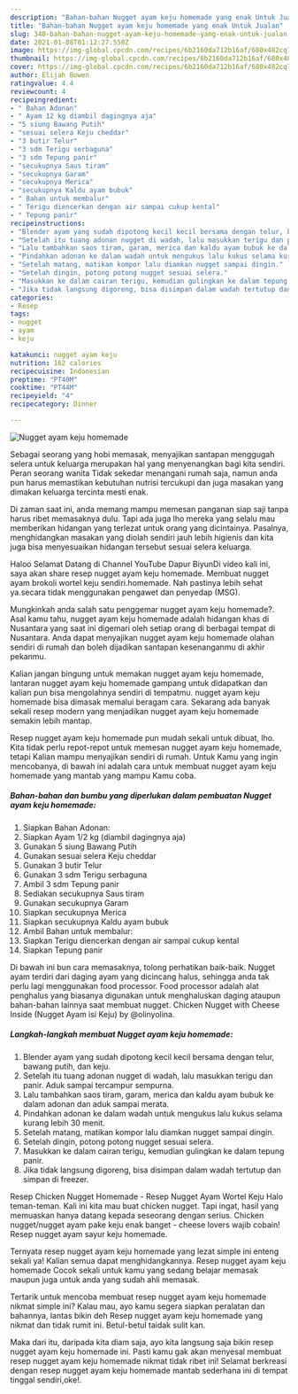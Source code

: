 ```yaml
---
description: "Bahan-bahan Nugget ayam keju homemade yang enak Untuk Jualan"
title: "Bahan-bahan Nugget ayam keju homemade yang enak Untuk Jualan"
slug: 348-bahan-bahan-nugget-ayam-keju-homemade-yang-enak-untuk-jualan
date: 2021-01-08T01:12:27.550Z
image: https://img-global.cpcdn.com/recipes/6b2160da712b16af/680x482cq70/nugget-ayam-keju-homemade-foto-resep-utama.jpg
thumbnail: https://img-global.cpcdn.com/recipes/6b2160da712b16af/680x482cq70/nugget-ayam-keju-homemade-foto-resep-utama.jpg
cover: https://img-global.cpcdn.com/recipes/6b2160da712b16af/680x482cq70/nugget-ayam-keju-homemade-foto-resep-utama.jpg
author: Elijah Bowen
ratingvalue: 4.4
reviewcount: 4
recipeingredient:
- " Bahan Adonan"
- " Ayam 12 kg diambil dagingnya aja"
- "5 siung Bawang Putih"
- "sesuai selera Keju cheddar"
- "3 butir Telur"
- "3 sdm Terigu serbaguna"
- "3 sdm Tepung panir"
- "secukupnya Saus tiram"
- "secukupnya Garam"
- "secukupnya Merica"
- "secukupnya Kaldu ayam bubuk"
- " Bahan untuk membalur"
- " Terigu diencerkan dengan air sampai cukup kental"
- " Tepung panir"
recipeinstructions:
- "Blender ayam yang sudah dipotong kecil kecil bersama dengan telur, bawang putih, dan keju."
- "Setelah itu tuang adonan nugget di wadah, lalu masukkan terigu dan panir. Aduk sampai tercampur sempurna."
- "Lalu tambahkan saos tiram, garam, merica dan kaldu ayam bubuk ke dalam adonan dan aduk sampai merata."
- "Pindahkan adonan ke dalam wadah untuk mengukus lalu kukus selama kurang lebih 30 menit."
- "Setelah matang, matikan kompor lalu diamkan nugget sampai dingin."
- "Setelah dingin, potong potong nugget sesuai selera."
- "Masukkan ke dalam cairan terigu, kemudian gulingkan ke dalam tepung panir."
- "Jika tidak langsung digoreng, bisa disimpan dalam wadah tertutup dan simpan di freezer."
categories:
- Resep
tags:
- nugget
- ayam
- keju

katakunci: nugget ayam keju 
nutrition: 162 calories
recipecuisine: Indonesian
preptime: "PT40M"
cooktime: "PT44M"
recipeyield: "4"
recipecategory: Dinner

---
```



![Nugget ayam keju homemade](https://img-global.cpcdn.com/recipes/6b2160da712b16af/680x482cq70/nugget-ayam-keju-homemade-foto-resep-utama.jpg)

Sebagai seorang yang hobi memasak, menyajikan santapan menggugah selera untuk keluarga merupakan hal yang menyenangkan bagi kita sendiri. Peran seorang  wanita Tidak sekedar menangani rumah saja, namun anda pun harus memastikan kebutuhan nutrisi tercukupi dan juga masakan yang dimakan keluarga tercinta mesti enak.

Di zaman  saat ini, anda memang mampu memesan panganan siap saji tanpa harus ribet memasaknya dulu. Tapi ada juga lho mereka yang selalu mau memberikan hidangan yang terlezat untuk orang yang dicintainya. Pasalnya, menghidangkan masakan yang diolah sendiri jauh lebih higienis dan kita juga bisa menyesuaikan hidangan tersebut sesuai selera keluarga. 

Haloo Selamat Datang di Channel YouTube Dapur BiyunDi video kali ini, saya akan share resep nugget ayam keju homemade. Membuat nugget ayam brokoli wortel keju sendiri.homemade. Nah pastinya lebih sehat ya.secara tidak menggunakan pengawet dan penyedap (MSG).

Mungkinkah anda salah satu penggemar nugget ayam keju homemade?. Asal kamu tahu, nugget ayam keju homemade adalah hidangan khas di Nusantara yang saat ini digemari oleh setiap orang di berbagai tempat di Nusantara. Anda dapat menyajikan nugget ayam keju homemade olahan sendiri di rumah dan boleh dijadikan santapan kesenanganmu di akhir pekanmu.

Kalian jangan bingung untuk memakan nugget ayam keju homemade, lantaran nugget ayam keju homemade gampang untuk didapatkan dan kalian pun bisa mengolahnya sendiri di tempatmu. nugget ayam keju homemade bisa dimasak memalui beragam cara. Sekarang ada banyak sekali resep modern yang menjadikan nugget ayam keju homemade semakin lebih mantap.

Resep nugget ayam keju homemade pun mudah sekali untuk dibuat, lho. Kita tidak perlu repot-repot untuk memesan nugget ayam keju homemade, tetapi Kalian mampu menyajikan sendiri di rumah. Untuk Kamu yang ingin mencobanya, di bawah ini adalah cara untuk membuat nugget ayam keju homemade yang mantab yang mampu Kamu coba.

<!--inarticleads1-->

##### Bahan-bahan dan bumbu yang diperlukan dalam pembuatan Nugget ayam keju homemade:

1. Siapkan  Bahan Adonan:
1. Siapkan  Ayam 1/2 kg (diambil dagingnya aja)
1. Gunakan 5 siung Bawang Putih
1. Gunakan sesuai selera Keju cheddar
1. Gunakan 3 butir Telur
1. Gunakan 3 sdm Terigu serbaguna
1. Ambil 3 sdm Tepung panir
1. Sediakan secukupnya Saus tiram
1. Gunakan secukupnya Garam
1. Siapkan secukupnya Merica
1. Siapkan secukupnya Kaldu ayam bubuk
1. Ambil  Bahan untuk membalur:
1. Siapkan  Terigu diencerkan dengan air sampai cukup kental
1. Siapkan  Tepung panir


Di bawah ini bun cara memasaknya, tolong perhatikan baik-baik. Nugget ayam terdiri dari daging ayam yang dicincang halus, sehingga anda tak perlu lagi menggunakan food processor. Food processor adalah alat penghalus yang biasanya digunakan untuk menghaluskan daging ataupun bahan-bahan lainnya saat membuat nugget. Chicken Nugget with Cheese Inside (Nugget Ayam isi Keju) by @olinyolina. 

<!--inarticleads2-->

##### Langkah-langkah membuat Nugget ayam keju homemade:

1. Blender ayam yang sudah dipotong kecil kecil bersama dengan telur, bawang putih, dan keju.
1. Setelah itu tuang adonan nugget di wadah, lalu masukkan terigu dan panir. Aduk sampai tercampur sempurna.
1. Lalu tambahkan saos tiram, garam, merica dan kaldu ayam bubuk ke dalam adonan dan aduk sampai merata.
1. Pindahkan adonan ke dalam wadah untuk mengukus lalu kukus selama kurang lebih 30 menit.
1. Setelah matang, matikan kompor lalu diamkan nugget sampai dingin.
1. Setelah dingin, potong potong nugget sesuai selera.
1. Masukkan ke dalam cairan terigu, kemudian gulingkan ke dalam tepung panir.
1. Jika tidak langsung digoreng, bisa disimpan dalam wadah tertutup dan simpan di freezer.


Resep Chicken Nugget Homemade - Resep Nugget Ayam Wortel Keju Halo teman-teman. Kali ini kita mau buat chicken nugget. Tapi ingat, hasil yang memuaskan hanya datang kepada seseorang dengan serius. Chicken nugget/nugget ayam pake keju enak banget - cheese lovers wajib cobain! Resep nugget ayam sayur keju homemade. 

Ternyata resep nugget ayam keju homemade yang lezat simple ini enteng sekali ya! Kalian semua dapat menghidangkannya. Resep nugget ayam keju homemade Cocok sekali untuk kamu yang sedang belajar memasak maupun juga untuk anda yang sudah ahli memasak.

Tertarik untuk mencoba membuat resep nugget ayam keju homemade nikmat simple ini? Kalau mau, ayo kamu segera siapkan peralatan dan bahannya, lantas bikin deh Resep nugget ayam keju homemade yang nikmat dan tidak rumit ini. Betul-betul taidak sulit kan. 

Maka dari itu, daripada kita diam saja, ayo kita langsung saja bikin resep nugget ayam keju homemade ini. Pasti kamu gak akan menyesal membuat resep nugget ayam keju homemade nikmat tidak ribet ini! Selamat berkreasi dengan resep nugget ayam keju homemade mantab sederhana ini di tempat tinggal sendiri,oke!.

